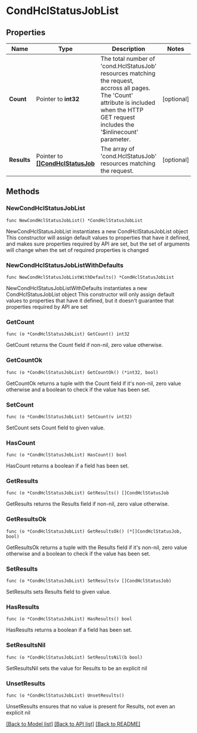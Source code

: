 # CondHclStatusJobList

## Properties

Name | Type | Description | Notes
------------ | ------------- | ------------- | -------------
**Count** | Pointer to **int32** | The total number of &#39;cond.HclStatusJob&#39; resources matching the request, accross all pages. The &#39;Count&#39; attribute is included when the HTTP GET request includes the &#39;$inlinecount&#39; parameter. | [optional] 
**Results** | Pointer to [**[]CondHclStatusJob**](CondHclStatusJob.md) | The array of &#39;cond.HclStatusJob&#39; resources matching the request. | [optional] 

## Methods

### NewCondHclStatusJobList

`func NewCondHclStatusJobList() *CondHclStatusJobList`

NewCondHclStatusJobList instantiates a new CondHclStatusJobList object
This constructor will assign default values to properties that have it defined,
and makes sure properties required by API are set, but the set of arguments
will change when the set of required properties is changed

### NewCondHclStatusJobListWithDefaults

`func NewCondHclStatusJobListWithDefaults() *CondHclStatusJobList`

NewCondHclStatusJobListWithDefaults instantiates a new CondHclStatusJobList object
This constructor will only assign default values to properties that have it defined,
but it doesn't guarantee that properties required by API are set

### GetCount

`func (o *CondHclStatusJobList) GetCount() int32`

GetCount returns the Count field if non-nil, zero value otherwise.

### GetCountOk

`func (o *CondHclStatusJobList) GetCountOk() (*int32, bool)`

GetCountOk returns a tuple with the Count field if it's non-nil, zero value otherwise
and a boolean to check if the value has been set.

### SetCount

`func (o *CondHclStatusJobList) SetCount(v int32)`

SetCount sets Count field to given value.

### HasCount

`func (o *CondHclStatusJobList) HasCount() bool`

HasCount returns a boolean if a field has been set.

### GetResults

`func (o *CondHclStatusJobList) GetResults() []CondHclStatusJob`

GetResults returns the Results field if non-nil, zero value otherwise.

### GetResultsOk

`func (o *CondHclStatusJobList) GetResultsOk() (*[]CondHclStatusJob, bool)`

GetResultsOk returns a tuple with the Results field if it's non-nil, zero value otherwise
and a boolean to check if the value has been set.

### SetResults

`func (o *CondHclStatusJobList) SetResults(v []CondHclStatusJob)`

SetResults sets Results field to given value.

### HasResults

`func (o *CondHclStatusJobList) HasResults() bool`

HasResults returns a boolean if a field has been set.

### SetResultsNil

`func (o *CondHclStatusJobList) SetResultsNil(b bool)`

 SetResultsNil sets the value for Results to be an explicit nil

### UnsetResults
`func (o *CondHclStatusJobList) UnsetResults()`

UnsetResults ensures that no value is present for Results, not even an explicit nil

[[Back to Model list]](../README.md#documentation-for-models) [[Back to API list]](../README.md#documentation-for-api-endpoints) [[Back to README]](../README.md)


